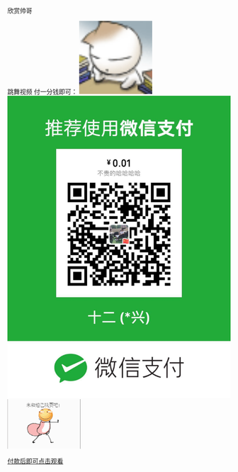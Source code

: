 <html>
<meta charset="UTF-8">欣赏帅哥
  
<body>
<p>
跳舞视频  付一分钱即可：    
 <img src="./zhu.gif"  width="165" weight="384"/>  
<img src="./收钱.png"  width="550" weight="1280"/>
  <img src="./555.gif"  width="165" weight="384"/>
 
</p>  
<p><a href="http://lvmaojun.com/huaji/">付款后即可点击观看</a> </p>

</body>
</html>


